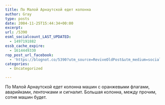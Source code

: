 ```yaml
---
title: По Малой Арнаутской едет колонна
author: Gray
type: posts
date: 2004-11-25T15:44:34+00:00
excerpt:
url: /5390
esml_socialcount_LAST_UPDATED:
  - 1497191882
essb_cache_expire:
  - 1614449330
rop_post_url_facebook:
  - 'https://blognot.co/5390?utm_source=ReviveOldPost&utm_medium=social&utm_campaign=ReviveOldPost'
categories:
  - Uncategorized

---
```








По Малой Арнаутской едет колонна машин с оранжевыми флагами, аварийками, ленточками и сигналит. Большая колонна, между прочим, сотня машин будет.